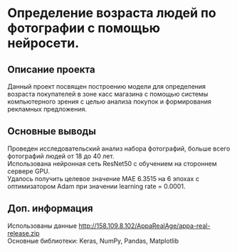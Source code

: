 # Определение возраста людей по фотографии с помощью нейросети.

## Описание проекта
Данный проект посвящен построению модели для определения возраста покупателей в зоне касс магазина с помощью системы компьютерного зрения с целью анализа покупок и формирования рекламных  предложения.

## Основные выводы
Проведен исследовательский анализ набора фотографий, больше всего фотографий людей от 18 до 40 лет.  
Использована нейронная сеть ResNet50 с обучением на стороннем сервере GPU.  
Удалось получить целевое значение MAE 6.3515 на 6 эпохах с оптимизатором Adam при значении learning rate = 0.0001.

## Доп. информация
Использованы данные http://158.109.8.102/AppaRealAge/appa-real-release.zip  
Основные библиотеки: Keras, NumPy, Pandas, Matplotlib
